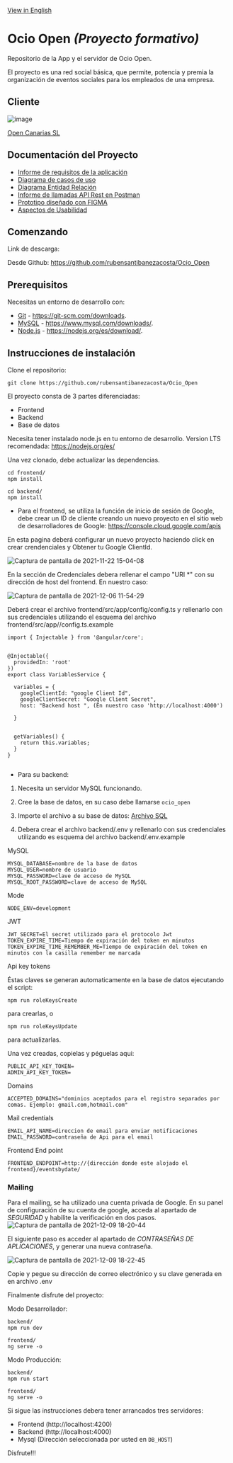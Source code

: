 [View in English](https://github.com/rubensantibanezacosta/Ocio_Open/blob/main/docs/English%20Readme.md)

# Ocio Open  *(Proyecto formativo)*

Repositorio de la App y el servidor de Ocio Open.

El proyecto es una red social básica, que permite, potencia y premia la organización de eventos sociales para los empleados de una empresa.



## Cliente
![image](https://user-images.githubusercontent.com/44450566/142890754-a330b388-f293-4a12-a665-47dc6995a3ca.png)

[Open Canarias SL](https://www.opencanarias.com/)

## Documentación del Proyecto

- [Informe de requisitos de la aplicación](https://github.com/rubensantibanezacosta/Ocio_Open/blob/main/docs/requisitos.md)
- [Diagrama de casos de uso](https://github.com/rubensantibanezacosta/Ocio_Open/blob/main/docs/Casos%20de%20Uso.png)
- [Diagrama Entidad Relación ](https://github.com/rubensantibanezacosta/Ocio_Open/blob/main/docs/Captura%20de%20pantalla%20de%202021-12-03%2011-33-16.png)
- [Informe de llamadas API Rest en Postman](https://documenter.getpostman.com/view/17032586/UVC8E77j)
- [Prototipo diseñado con FIGMA](https://www.figma.com/proto/avUqIHB3yfnUUCIBHcHBDu/Open-Ocio?node-id=182%3A98&starting-point-node-id=182%3A98)
- [Aspectos de Usabilidad](https://github.com/rubensantibanezacosta/Ocio_Open/blob/main/docs/Usabilidad.md)

## Comenzando

Link de descarga:

Desde Github: https://github.com/rubensantibanezacosta/Ocio_Open

## Prerequisitos

Necesitas un entorno de desarrollo con:
* [Git](https://git-scm.com) -  https://git-scm.com/downloads.
* [MySQL](https://www.mysql.com) -  https://www.mysql.com/downloads/.
* [Node.js](https://nodejs.org) -  https://nodejs.org/es/download/. 

## Instrucciones de instalación

Clone el repositorio:

```
git clone https://github.com/rubensantibanezacosta/Ocio_Open
```

El proyecto consta de 3 partes diferenciadas:
* Frontend
* Backend
* Base de datos

Necesita tener instalado node.js en tu entorno de desarrollo. Version LTS recomendada: https://nodejs.org/es/

Una vez clonado, debe actualizar las dependencias.

```
cd frontend/
npm install
```
```
cd backend/
npm install
```


* Para el frontend, se utiliza la función de inicio de sesión de Google, debe crear un ID de cliente creando un nuevo proyecto en el sitio web de desarrolladores de Google: https://console.cloud.google.com/apis

En esta pagina deberá configurar un nuevo proyecto haciendo click en crear crendenciales y Obtener tu Google ClientId.

![Captura de pantalla de 2021-11-22 15-04-08](https://user-images.githubusercontent.com/44450566/142885020-f59c7e6d-2fb1-467b-9fa4-b66f516ff12d.png)

 En la sección de Credenciales debera rellenar el campo "URI *" con su dirección de host del frontend. En nuestro caso:
 
![Captura de pantalla de 2021-12-06 11-54-29](https://user-images.githubusercontent.com/44450566/144841712-ed985048-a395-4059-b449-84026d664d14.png)



Deberá crear el archivo frontend/src/app/config/config.ts y rellenarlo con sus credenciales utilizando el esquema del archivo frontend/src/app//config.ts.example

```
import { Injectable } from '@angular/core';


@Injectable({
  providedIn: 'root'
})
export class VariablesService {

  variables = {
    googleClientId: "google Client Id",
    googleClientSecret: "Google Client Secret",
    host: "Backend host ", (En nuestro caso 'http://localhost:4000')

  }


  getVariables() {
    return this.variables;
  }
}


```




* Para su backend:


1. Necesita un servidor MySQL funcionando.

2. Cree la base de datos, en su caso debe llamarse ``` ocio_open ```

3. Importe el archivo a su base de datos:  [Archivo SQL](https://github.com/rubensantibanezacosta/Ocio_Open/blob/main/docs/ocioopenBBDD.sql)

4. Debera crear el archivo backend/.env y rellenarlo con sus credenciales utilizando es esquema del archivo backend/.env.example

MySQL
```
MYSQL_DATABASE=nombre de la base de datos
MYSQL_USER=nombre de usuario
MYSQL_PASSWORD=clave de acceso de MySQL
MYSQL_ROOT_PASSWORD=clave de acceso de MySQL
``` 
Mode
```
NODE_ENV=development
```
 JWT
```
JWT_SECRET=El secret utilizado para el protocolo Jwt
TOKEN_EXPIRE_TIME=Tiempo de expiración del token en minutos
TOKEN_EXPIRE_TIME_REMEMBER_ME=Tiempo de expiración del token en minutos con la casilla remember me marcada
```
Api key tokens

Éstas claves se generan automaticamente en la base de datos ejecutando el script:
```
npm run roleKeysCreate 
``` 
para crearlas, o 
```
npm run roleKeysUpdate 
```
para actualizarlas.

Una vez creadas, copielas y péguelas aqui:

```
PUBLIC_API_KEY_TOKEN=
ADMIN_API_KEY_TOKEN=
```
Domains

```
ACCEPTED_DOMAINS="dominios aceptados para el registro separados por comas. Ejemplo: gmail.com,hotmail.com"
```

Mail credentials
```
EMAIL_API_NAME=direccion de email para enviar notificaciones
EMAIL_PASSWORD=contraseña de Api para el email
```
Frontend End point
```
FRONTEND_ENDPOINT=http://{dirección donde este alojado el frontend}/eventsbydate/
```

### Mailing

Para el mailing, se ha utilizado una cuenta privada de Google. En su panel de configuración de su cuenta de google, acceda al apartado de *SEGURIDAD* y habilite la verificación en dos pasos.
![Captura de pantalla de 2021-12-09 18-20-44](https://user-images.githubusercontent.com/44450566/145453642-36cc4206-d6ae-4d00-a8af-144b5f55227b.png)

El siguiente paso es acceder al apartado de *CONTRASEÑAS DE APLICACIONES*, y generar una nueva contraseña.

![Captura de pantalla de 2021-12-09 18-22-45](https://user-images.githubusercontent.com/44450566/145453889-9eb9953b-cd20-4aaa-8683-3c4ffea87214.png)

Copie y pegue su dirección de correo electrónico y su clave generada en en archivo .env


Finalmente disfrute del proyecto:

Modo Desarrollador:
```
backend/
npm run dev
```
```
frontend/
ng serve -o
```

Modo Producción:
```
backend/
npm run start
```
```
frontend/
ng serve -o
```

Si sigue las instrucciones debera tener arrancados tres servidores:
* Frontend (http://localhost:4200)
* Backend (http://localhost:4000)
* Mysql (Dirección seleccionada por usted en `DB_HOST`)

Disfrute!!!


